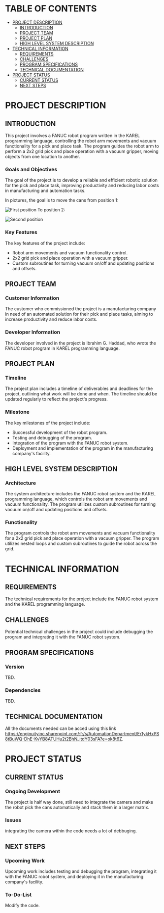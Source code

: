 # TABLE OF CONTENTS
* [PROJECT DESCRIPTION](#project-description)
    * [INTRODUCTION](#introduction)
    * [PROJECT TEAM](#project-team)
    * [PROJECT PLAN](#project-plan)
    * [HIGH LEVEL SYSTEM DESCRIPTION](#high-level-system-description)
* [TECHNICAL INFORMATION](#technical-information)
  * [REQUIREMENTS](#requirements)
  * [CHALLENGES](#challenges)
  * [PROGRAM SPECIFICATIONS](#program-specifications)
  * [TECHNICAL DOCUMENTATION](#technical-documentation)
* [PROJECT STATUS](#project-status)
  * [CURRENT STATUS](#current-status)
  * [NEXT STEPS](#next-steps)
         
# PROJECT DESCRIPTION
## INTRODUCTION
This project involves a FANUC robot program written in the KAREL programming language, controlling the robot arm movements and vacuum functionality for a pick and place task. The program guides the robot arm to perform a 2x2 grid pick and place operation with a vacuum gripper, moving objects from one location to another.

### Goals and Objectives
The goal of the project is to develop a reliable and efficient robotic solution for the pick and place task, improving productivity and reducing labor costs in manufacturing and automation tasks.

In pictures, the goal is to move the cans from position 1:

![First position](/Images/first_position.png)
To position 2:

![Second position](/Images/second_position.png)  

### Key Features
The key features of the project include:

* Robot arm movements and vacuum functionality control.
* 2x2 grid pick and place operation with a vacuum gripper.
* Custom subroutines for turning vacuum on/off and updating positions and offsets.

## PROJECT TEAM
### Customer Information
The customer who commissioned the project is a manufacturing company in need of an automated solution for their pick and place tasks, aiming to increase productivity and reduce labor costs.

### Developer Information
The developer involved in the project is Ibrahim G. Haddad, who wrote the FANUC robot program in KAREL programming language.

## PROJECT PLAN
### Timeline
The project plan includes a timeline of deliverables and deadlines for the project, outlining what work will be done and when. The timeline should be updated regularly to reflect the project's progress.

### Milestone
The key milestones of the project include:

* Successful development of the robot program.
* Testing and debugging of the program.
* Integration of the program with the FANUC robot system.
* Deployment and implementation of the program in the manufacturing company's facility.

## HIGH LEVEL SYSTEM DESCRIPTION
### Architecture
The system architecture includes the FANUC robot system and the KAREL programming language, which controls the robot arm movements and vacuum functionality. The program utilizes custom subroutines for turning vacuum on/off and updating positions and offsets.

### Functionality
The program controls the robot arm movements and vacuum functionality for a 2x2 grid pick and place operation with a vacuum gripper. The program utilizes nested loops and custom subroutines to guide the robot across the grid.

# TECHNICAL INFORMATION
## REQUIREMENTS 
The technical requirements for the project include the FANUC robot system and the KAREL programming language.

## CHALLENGES
Potential technical challenges in the project could include debugging the program and integrating it with the FANUC robot system.

## PROGRAM SPECIFICATIONS
### Version
TBD.

### Dependencies
TBD.

## TECHNICAL DOCUMENTATION
All the documents needed can be acced using this link https://enginuityinc.sharepoint.com/:f:/s/AutomationDepartment/Er1ykHxPS8tBuWQ-DhE-KvYB8ATUHu2t2BhN_itdY03sFA?e=ok8t6Z.

# PROJECT STATUS
## CURRENT STATUS
### Ongoing Development
The project is half way done, still need to integrate the camera and make the robot pick the cans automatically and stack them in a larger matrix. 

### Issues
integrating the camera within the code needs a lot of debbuging.

## NEXT STEPS
### Upcoming Work
Upcoming work includes testing and debugging the program, integrating it with the FANUC robot system, and deploying it in the manufacturing company's facility.

### To-Do-List
Modify the code.



